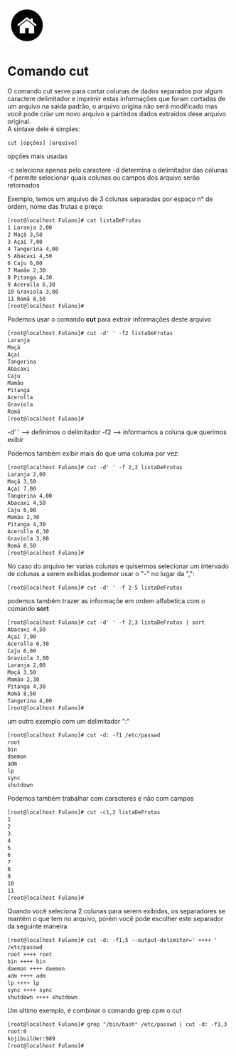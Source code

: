 [![N|Solid](Imagens/Home.jpeg "Ir para Home")](/README.md/)

# Comando cut

O comando cut serve para cortar colunas de dados separados por algum caractere delimitador e imprimir estas informações que foram cortadas de um arquivo na saida padrão, o arquivo origina não será modificado mas você pode criar um novo arquivo a partirdos dados extraidos dese arquivo original.  
A sintaxe dele é simples:  
```
cut [opções] [arquivo]
```
opções mais usadas

-c seleciona apenas pelo caractere
-d determina o delimitador das colunas
-f permite selecionar quais colunas ou campos dos arquivo serão retornados

Exemplo, temos um arquivo de 3 colunas separadas por espaço n° de ordem, nome das frutas e preço:
```
[root@localhost Fulano]# cat listaDeFrutas
1 Laranja 2,00
2 Maçã 3,50
3 Açaí 7,00
4 Tangerina 4,00
5 Abacaxi 4,50
6 Caju 6,00
7 Mamão 2,30
8 Pitanga 4,30
9 Acerolla 6,30
10 Graviola 3,80
11 Romã 8,50
[root@localhost Fulano]#  
```
Podemos usar o comando **cut** para extrair informações deste arquivo
```
[root@localhost Fulano]# cut -d' ' -f2 listaDeFrutas
Laranja
Maçã
Açaí
Tangerina
Abacaxi
Caju
Mamão
Pitanga
Acerolla
Graviola
Romã
[root@localhost Fulano]#
```
-d' ' --> definimos o delimitador
-f2 --> informamos a coluna que querimos exibir

Podemos também exibir mais do que uma columa por vez:
```
[root@localhost Fulano]# cut -d' ' -f 2,3 listaDeFrutas
Laranja 2,00
Maçã 3,50
Açaí 7,00
Tangerina 4,00
Abacaxi 4,50
Caju 6,00
Mamão 2,30
Pitanga 4,30
Acerolla 6,30
Graviola 3,80
Romã 8,50
[root@localhost Fulano]#
```
No caso do arquivo ter varias colunas e quisermos selecionar um intervado de colunas a serem exibidas podemor usar o "-" no lugar da ",":
```
[root@localhost Fulano]# cut -d' ' -f 2-5 listaDeFrutas
```
podemos também trazer as informaçõe em ordem alfabetica com o comando **sort**
```
[root@localhost Fulano]# cut -d' ' -f 2,3 listaDeFrutas | sort
Abacaxi 4,50
Açaí 7,00
Acerolla 6,30
Caju 6,00
Graviola 3,80
Laranja 2,00
Maçã 3,50
Mamão 2,30
Pitanga 4,30
Romã 8,50
Tangerina 4,00
[root@localhost Fulano]#
```
um outro exemplo com um delimitador ":"
```
[root@localhost Fulano]# cut -d: -f1 /etc/passwd
root
bin
daemon
adm
lp
sync
shutdown
```
Podemos também trabalhar com caracteres e não com campos
```
[root@localhost Fulano]# cut -c1,2 listaDeFrutas
1
2
3
4
5
6
7
8
9
10
11
[root@localhost Fulano]#
```
Quando você seleciona 2 colunas para serem exibidas, os separadores se mantém o que tem no arquivo, porém você pode escolher este separador da seguinte maneira
```
[root@localhost Fulano]# cut -d: -f1,5 --output-delimiter=' ++++ ' /etc/passwd
root ++++ root
bin ++++ bin
daemon ++++ daemon
adm ++++ adm
lp ++++ lp
sync ++++ sync
shutdown ++++ shutdown
```
Um ultimo exemplo, é combinar o comando grep cpm o cut
```
[root@localhost Fulano]# grep "/bin/bash" /etc/passwd | cut -d: -f1,3
root:0
kojibuilder:989
[root@localhost Fulano]#
```
